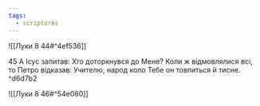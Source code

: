 ```yaml
---
tags:
  - scriptures
---
```


![[Луки 8 44#^4ef536]]

45 А Ісус запитав: Хто доторкнувся до Мене? Коли ж відмовлялися всі, то Петро відказав: Учителю, народ коло Тебе он товпиться й тисне. ^d6d7b2

![[Луки 8 46#^54e080]]